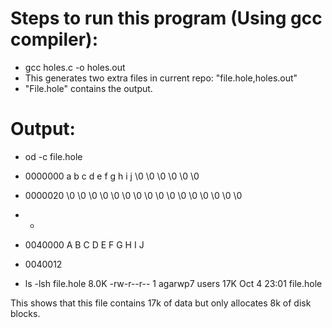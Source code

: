 # Steps to run this program (Using gcc compiler):
+ gcc holes.c -o holes.out
+ This generates two extra files in current repo: "file.hole,holes.out"
+ "File.hole" contains the output.

# Output:
+ od -c file.hole
+ 0000000   a   b   c   d   e   f   g   h   i   j  \0  \0  \0  \0  \0  \0
+ 0000020  \0  \0  \0  \0  \0  \0  \0  \0  \0  \0  \0  \0  \0  \0  \0  \0
+ *
+ 0040000   A   B   C   D   E   F   G   H   I   J
+ 0040012

+ ls -lsh file.hole
8.0K -rw-r--r-- 1 agarwp7 users 17K Oct  4 23:01 file.hole

This shows that this file contains 17k of data but only allocates 8k of disk blocks.
